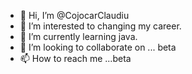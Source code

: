 - 👋 Hi, I’m @CojocarClaudiu
- 👀 I’m interested to changing my career.
- 🌱 I’m currently learning java.
- 💞️ I’m looking to collaborate on ... beta
- 📫 How to reach me ...beta

<!---
CojocarClaudiu/CojocarClaudiu is a ✨ special ✨ repository because its `README.md` (this file) appears on your GitHub profile.
You can click the Preview link to take a look at your changes.
--->
